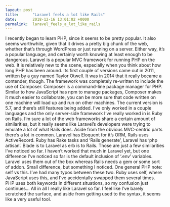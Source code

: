 ```yaml
---
layout: post
title:      "Laravel feels a lot like Rails"
date:       2018-12-16 13:01:02 +0000
permalink:  laravel_feels_a_lot_like_rails
---
```


I recently began to learn PHP, since it seems to be pretty popular. It also seems worthwhile, given that it drives a pretty big chunk of the web, whether that’s through WordPress or just running on a server. Either way, it’s a popular language, and certainly worth knowing at least enough to be dangerous.
Laravel is a popular MVC framework for running PHP on the web. It is relatively new to the scene, especially when you think about how long PHP has been around.  Its first couple of versions came out in 2011, written by a guy named Taylor Otwell. It was in 2014 that it really became a contender, though. The framework was completely re-written to include the use of Composer. Composer is a command-line package manager for PHP. Similar to how JavaScript has npm to manage packages, Composer makes it much easier to collaborate, you can be more sure that code written on one machine will load up and run on other machines. The current version is 5.7, and there’s still features being added.
I’ve only worked in a couple languages and the only server-side framework I’ve really worked in is Ruby on Rails. I’m sure a lot of the web frameworks share a certain amount of similarities, but it really seems like Laravel’s developers were trying to emulate a lot of what Rails does. Aside from the obvious MVC-centric parts there’s a lot in common. Laravel has Eloquent for it’s ORM, Rails uses  ActiveRecord. Ruby has Rake tasks and ‘Rails generate’, Laravel has ‘php artisan’. Blade is to Laravel as erb is to Rails. Those are just a few similarities I’ve noticed so far. I haven’t worked that much in Laravel yet, but one difference I’ve noticed so far is the default inclusion of ‘.env’ variables. Laravel uses them out of the box whereas Rails needs a gem or some sort of addon. Small difference, but something I noticed.
One general PHP note: self vs this. I’ve had many typos between these two. Ruby uses self, where JavaScript uses this, and I’ve accidentally swapped them several times. PHP uses both keywords in different situations, so my confusion just continues…
All in all I really like Laravel so far. I feel like I’ve barely scratched the surface, and aside from getting used to the syntax, it seems like a very useful tool. 
